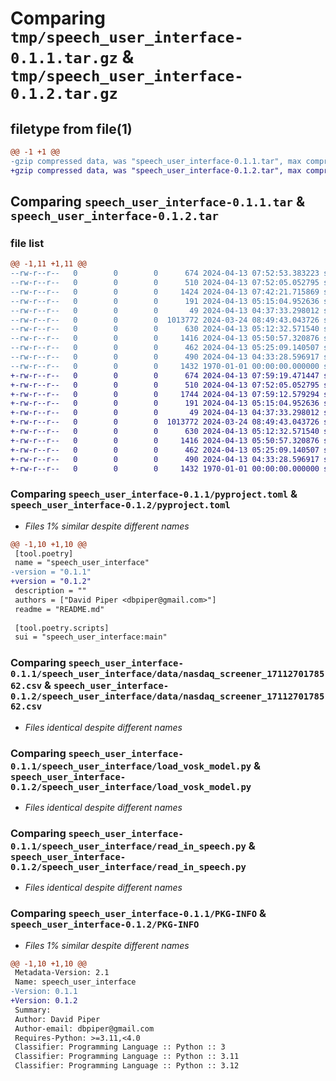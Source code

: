# Comparing `tmp/speech_user_interface-0.1.1.tar.gz` & `tmp/speech_user_interface-0.1.2.tar.gz`

## filetype from file(1)

```diff
@@ -1 +1 @@
-gzip compressed data, was "speech_user_interface-0.1.1.tar", max compression
+gzip compressed data, was "speech_user_interface-0.1.2.tar", max compression
```

## Comparing `speech_user_interface-0.1.1.tar` & `speech_user_interface-0.1.2.tar`

### file list

```diff
@@ -1,11 +1,11 @@
--rw-r--r--   0        0        0      674 2024-04-13 07:52:53.383223 speech_user_interface-0.1.1/pyproject.toml
--rw-r--r--   0        0        0      510 2024-04-13 07:52:05.052795 speech_user_interface-0.1.1/README.md
--rw-r--r--   0        0        0     1424 2024-04-13 07:42:21.715869 speech_user_interface-0.1.1/speech_user_interface/__init__.py
--rw-r--r--   0        0        0      191 2024-04-13 05:15:04.952636 speech_user_interface-0.1.1/speech_user_interface/compare_strings.py
--rw-r--r--   0        0        0       49 2024-04-13 04:37:33.298012 speech_user_interface-0.1.1/speech_user_interface/CONSTANTS.py
--rw-r--r--   0        0        0  1013772 2024-03-24 08:49:43.043726 speech_user_interface-0.1.1/speech_user_interface/data/nasdaq_screener_1711270178562.csv
--rw-r--r--   0        0        0      630 2024-04-13 05:12:32.571540 speech_user_interface-0.1.1/speech_user_interface/load_vosk_model.py
--rw-r--r--   0        0        0     1416 2024-04-13 05:50:57.320876 speech_user_interface-0.1.1/speech_user_interface/read_in_speech.py
--rw-r--r--   0        0        0      462 2024-04-13 05:25:09.140507 speech_user_interface-0.1.1/speech_user_interface/send_text_to_chatgpt.py
--rw-r--r--   0        0        0      490 2024-04-13 04:33:28.596917 speech_user_interface-0.1.1/speech_user_interface/speak_text.py
--rw-r--r--   0        0        0     1432 1970-01-01 00:00:00.000000 speech_user_interface-0.1.1/PKG-INFO
+-rw-r--r--   0        0        0      674 2024-04-13 07:59:19.471447 speech_user_interface-0.1.2/pyproject.toml
+-rw-r--r--   0        0        0      510 2024-04-13 07:52:05.052795 speech_user_interface-0.1.2/README.md
+-rw-r--r--   0        0        0     1744 2024-04-13 07:59:12.579294 speech_user_interface-0.1.2/speech_user_interface/__init__.py
+-rw-r--r--   0        0        0      191 2024-04-13 05:15:04.952636 speech_user_interface-0.1.2/speech_user_interface/compare_strings.py
+-rw-r--r--   0        0        0       49 2024-04-13 04:37:33.298012 speech_user_interface-0.1.2/speech_user_interface/CONSTANTS.py
+-rw-r--r--   0        0        0  1013772 2024-03-24 08:49:43.043726 speech_user_interface-0.1.2/speech_user_interface/data/nasdaq_screener_1711270178562.csv
+-rw-r--r--   0        0        0      630 2024-04-13 05:12:32.571540 speech_user_interface-0.1.2/speech_user_interface/load_vosk_model.py
+-rw-r--r--   0        0        0     1416 2024-04-13 05:50:57.320876 speech_user_interface-0.1.2/speech_user_interface/read_in_speech.py
+-rw-r--r--   0        0        0      462 2024-04-13 05:25:09.140507 speech_user_interface-0.1.2/speech_user_interface/send_text_to_chatgpt.py
+-rw-r--r--   0        0        0      490 2024-04-13 04:33:28.596917 speech_user_interface-0.1.2/speech_user_interface/speak_text.py
+-rw-r--r--   0        0        0     1432 1970-01-01 00:00:00.000000 speech_user_interface-0.1.2/PKG-INFO
```

### Comparing `speech_user_interface-0.1.1/pyproject.toml` & `speech_user_interface-0.1.2/pyproject.toml`

 * *Files 1% similar despite different names*

```diff
@@ -1,10 +1,10 @@
 [tool.poetry]
 name = "speech_user_interface"
-version = "0.1.1"
+version = "0.1.2"
 description = ""
 authors = ["David Piper <dbpiper@gmail.com>"]
 readme = "README.md"
 
 [tool.poetry.scripts]
 sui = "speech_user_interface:main"
```

### Comparing `speech_user_interface-0.1.1/speech_user_interface/data/nasdaq_screener_1711270178562.csv` & `speech_user_interface-0.1.2/speech_user_interface/data/nasdaq_screener_1711270178562.csv`

 * *Files identical despite different names*

### Comparing `speech_user_interface-0.1.1/speech_user_interface/load_vosk_model.py` & `speech_user_interface-0.1.2/speech_user_interface/load_vosk_model.py`

 * *Files identical despite different names*

### Comparing `speech_user_interface-0.1.1/speech_user_interface/read_in_speech.py` & `speech_user_interface-0.1.2/speech_user_interface/read_in_speech.py`

 * *Files identical despite different names*

### Comparing `speech_user_interface-0.1.1/PKG-INFO` & `speech_user_interface-0.1.2/PKG-INFO`

 * *Files 1% similar despite different names*

```diff
@@ -1,10 +1,10 @@
 Metadata-Version: 2.1
 Name: speech_user_interface
-Version: 0.1.1
+Version: 0.1.2
 Summary: 
 Author: David Piper
 Author-email: dbpiper@gmail.com
 Requires-Python: >=3.11,<4.0
 Classifier: Programming Language :: Python :: 3
 Classifier: Programming Language :: Python :: 3.11
 Classifier: Programming Language :: Python :: 3.12
```

